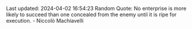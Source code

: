 Last updated: 2024-04-02 16:54:23
Random Quote: No enterprise is more likely to succeed than one concealed from the enemy until it is ripe for execution. - Niccolò Machiavelli